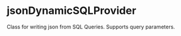 jsonDynamicSQLProvider
======================

Class for writing json from SQL Queries. Supports query parameters.
